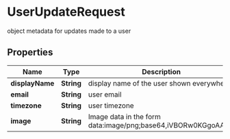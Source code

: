 

# UserUpdateRequest

object metadata for updates made to a user

## Properties

| Name | Type | Description | Notes |
|------------ | ------------- | ------------- | -------------|
|**displayName** | **String** | display name of the user shown everywhere |  [optional] |
|**email** | **String** | user email |  [optional] |
|**timezone** | **String** | user timezone |  [optional] |
|**image** | **String** | Image data in the form data:image/png;base64,iVBORw0KGgoAAAA |  [optional] |



